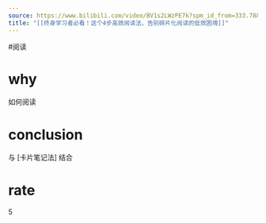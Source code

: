 ```yaml
---
source: https://www.bilibili.com/video/BV1s2LWzPE7k?spm_id_from=333.788.videopod.sections&vd_source=549bde2564979641a5f0adbcfa529b0a
title: "[[终身学习者必看！这个4步高效阅读法，告别碎片化阅读的低效困境]]"
---
```


#阅读
# why
如何阅读

# conclusion
与 [卡片笔记法] 结合

# rate
5